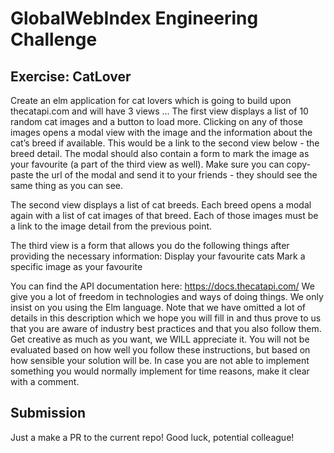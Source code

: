 # GlobalWebIndex Engineering Challenge
## Exercise: CatLover
Create an elm application for cat lovers which is going to build upon thecatapi.com and will have 3 views ... 
The first view displays a list of 10 random cat images and a button to load more. Clicking on any of those images opens a modal view with the image and the information about the cat’s breed if available. This would be a link to the second view below - the breed detail. The modal should also contain a form to mark the image as your favourite (a part of the third view as well). Make sure you can copy-paste the url of the modal and send it to your friends - they should see the same thing as you can see. 

The second view displays a list of cat breeds. Each breed opens a modal again with a list of cat images of that breed. Each of those images must be a link to the image detail from the previous point. 

The third view is a form that allows you do the following things after providing the necessary information:
Display your favourite cats 
Mark a specific image as your favourite 

You can find the API documentation here: https://docs.thecatapi.com/ 
We give you a lot of freedom in technologies and ways of doing things. We only insist on you using the Elm language. Note that we have omitted a lot of details in this description which we hope you will fill in and thus prove to us that you are aware of industry best practices and that you also follow them. Get creative as much as you want, we WILL appreciate it. You will not be evaluated based on how well you follow these instructions, but based on how sensible your solution will be. In case you are not able to implement something you would normally implement for time reasons, make it clear with a comment. 

## Submission

Just a make a PR to the current repo!
Good luck, potential colleague! 

